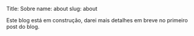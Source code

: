 Title: Sobre
name: about
slug: about

Este blog está em construção, darei mais detalhes em breve no primeiro post do blog.

